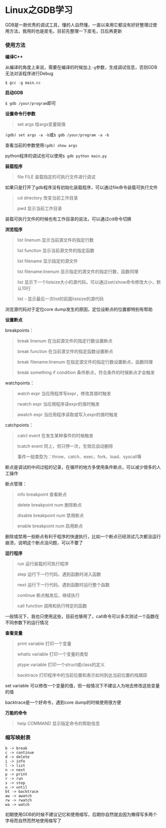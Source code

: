 # Linux之GDB学习

GDB是一款优秀的调试工具，懂的人自然懂，一直以来用它都没有好好整理过使用方法，我用的也是皮毛，目前先整理一下皮毛，日后再更新

### 使用方法

**编译C++**

从编译的角度上来说，需要在编译的时候加上`-g`参数，生成调试信息，否则GDB无法对该程序进行Debug

`$ gcc -g main.cc `



**启动GDB**

`$ gdb /your/program`即可

**设置命令行参数**

> set args 给args变量赋值

`(gdb) set args -a -b`或`$ gdb /your/program -a -b`

查看当前的参数使用`(gdb) show args`

python程序的调试也可以使用`$ gdb python main.py`



**装载程序**

> file FILE 装载指定的可执行文件进行调试

如果只是打开了gdb程序没有初始化装载程序，可以通过file命令装载可执行文件

> cd directory 改变当前工作目录
>
> pwd 显示当前工作目录

装载可执行文件的时候也有工作目录的说法，可以通过cd命令切换



**浏览程序**

> list linenum 显示当前源文件的指定行数
>
> list function 显示当前源文件的指定函数
>
> list filename 显示指定的源文件
>
> list filename:linenum 显示指定的源文件的指定行数，函数同理
>
> list 显示下一个listsize大小的源代码，可以通过set/show命令修改大小，默认10行
>
> list - 显示最后一次list的前面listsize的源代码

浏览源代码对于定位core dump发生的原因，定位设断点的位置都特别有帮助



**设置断点**

breakpoints：

> break linenum 在当前源文件的指定行数设置断点
>
> break function 在当前源文件的指定函数设置断点
>
> break filename:linenum 在指定源文件的指定行数设置断点，函数同理
>
> break something if condition 条件断点，符合条件的时候断点才会触发

watchpoints：

> watch expr 当应用程序写expr，修改其值时触发
>
> rwatch expr 当应用程序读expr的值时触发
>
> awatch expr 当应用程序读取或写入expr的值时触发

catchpoints：

> catct event 在发生某种事件的时候触发
>
> tcatch event 同上，但只停一次，生效后自动删除
>
> 事件一般类型为：throw、catch、exec、fork、load、syscall等

断点是调试的中间过程的记录，在循环的地方多使用条件断点，可以减少很多的人工操作

断点管理：

> info breakpoint 查看断点
>
> delete breakpoint num 删除断点
>
> disable breakpoint num 禁用断点
>
> enable breakpoint num 启用断点

删除或禁用一些断点有利于程序的快速执行，比如一个断点已经测试几次都没运行崩溃，说明这个断点没问题，可以不要了



**运行程序**

> run 运行装载的可执行程序
>
> step 运行下一行代码，遇到函数时进入函数
>
> next 运行下一行代码，遇到函数时运行整个函数
>
> continue 断点触发后，继续执行
>
> call function 调用和执行特定的函数

一般情况下，我也只使用这些，目前也够用了，call命令可以多次测试一个函数在不同参数下的运行情况



**查看变量**

> print variable 打印一个变量
>
> whatis variable 打印一个变量的类型
>
> ptype variable 打印一个struct或class的定义
>
> backtrace 打印程序中的当前位置和表示如何到达当前位置的栈跟踪

set variable 可以修改一个变量的值，但一般情况下不建议人为地去修改这些变量的值

backtrace是一个好命令，遇到core dump的时候使用很方便



**万能的命令**

> help COMMAND 显示指定命令的帮助信息

### 缩写映射表

```
b -> break
c -> continue
d -> delete
i -> info
l -> list
n -> next
p -> print
r -> run
s -> step
u -> until
bt -> backtrace
aw -> awatch
rw -> rwatch
wa -> watch
```

初期使用GDB的时候不建议记忆和使用缩写，后期你自然就会因为懒得写多两个字母而自然而然地使用缩写了